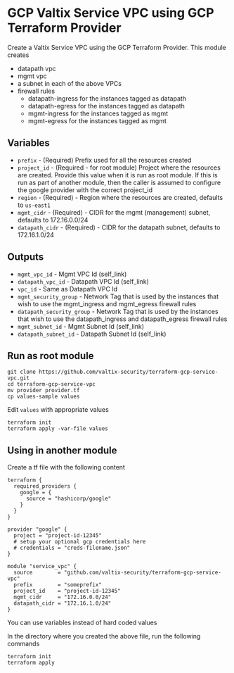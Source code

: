 # GCP Valtix Service VPC using GCP Terraform Provider

Create a Valtix Service VPC using the GCP Terraform Provider. This module creates

* datapath vpc
* mgmt vpc
* a subnet in each of the above VPCs
* firewall rules
    * datapath-ingress for the instances tagged as datapath
    * datapath-egress for the instances tagged as datapath
    * mgmt-ingress for the instances tagged as mgmt
    * mgmt-egress for the instances tagged as mgmt

## Variables

* `prefix` - (Required) Prefix used for all the resources created
* `project_id` - (Required - for root module) Project where the resources are created. Provide this value when it is run as root module. If this is run as part of another module, then the caller is assumed to configure the google provider with the correct project_id
* `region` - (Required) - Region where the resources are created, defaults to `us-east1`
* `mgmt_cidr` - (Required) - CIDR for the mgmt (management) subnet, defaults to 172.16.0.0/24
* `datapath_cidr` - (Required) - CIDR for the datapath subnet, defaults to 172.16.1.0/24

## Outputs
* `mgmt_vpc_id` - Mgmt VPC Id (self_link)
* `datapath_vpc_id` - Datapath VPC Id (self_link)
* `vpc_id` - Same as Datapath VPC Id
* `mgmt_security_group` - Network Tag that is used by the instances that wish to use the mgmt_ingress and mgmt_egress firewall rules
* `datapath_security_group` - Network Tag that is used by the instances that wish to use the datapath_ingress and datapath_egress firewall rules
* `mgmt_subnet_id` - Mgmt Subnet Id (self_link)
* `datapath_subnet_id` - Datapath Subnet Id (self_link)

## Run as root module

```
git clone https://github.com/valtix-security/terraform-gcp-service-vpc.git
cd terraform-gcp-service-vpc
mv provider provider.tf
cp values-sample values
```

Edit `values` with appropriate values

```
terraform init
terraform apply -var-file values
```

## Using in another module

Create a tf file with the following content

```hcl
terraform {
  required_providers {
    google = {
      source = "hashicorp/google"
    }
  }
}

provider "google" {
  project = "project-id-12345"
  # setup your optional gcp credentials here
  # credentials = "creds-filename.json"
}

module "service_vpc" {
  source        = "github.com/valtix-security/terraform-gcp-service-vpc"
  prefix        = "someprefix"
  project_id    = "project-id-12345"
  mgmt_cidr     = "172.16.0.0/24"
  datapath_cidr = "172.16.1.0/24"
}
```

You can use variables instead of hard coded values

In the directory where you created the above file, run the following commands

```
terraform init
terraform apply
```
